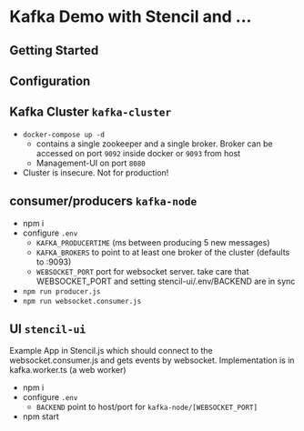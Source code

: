 # Kafka Demo with Stencil and ...

## Getting Started

## Configuration

## Kafka Cluster `kafka-cluster`

- `docker-compose up -d`
  - contains a single zookeeper and a single broker. Broker can be accessed on port `9092` inside docker or `9093` from host
  - Management-UI on port `8080`
- Cluster is insecure. Not for production!

## consumer/producers `kafka-node`

- npm i
- configure `.env`
  - `KAFKA_PRODUCERTIME` (ms between producing 5 new messages)
  - `KAFKA_BROKERS` to point to at least one broker of the cluster (defaults to <local ip>:9093)
  - `WEBSOCKET_PORT` port for websocket server. take care that WEBSOCKET_PORT and setting stencil-ui/.env/BACKEND are in sync
- `npm run producer.js`
- `npm run websocket.consumer.js`

## UI `stencil-ui`

Example App in Stencil.js which should connect to the websocket.consumer.js and gets events by websocket. Implementation is in kafka.worker.ts (a web worker)

- npm i
- configure `.env`
  - `BACKEND` point to host/port for `kafka-node/[WEBSOCKET_PORT]`
- npm start
